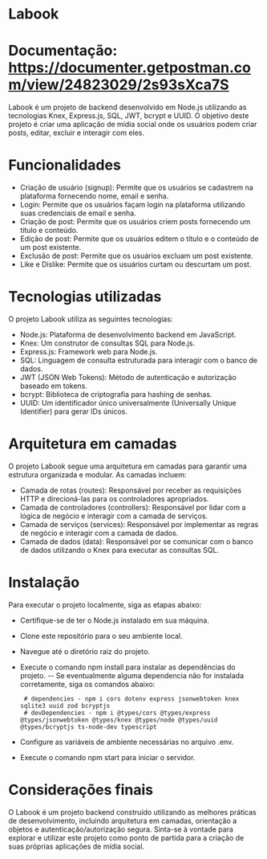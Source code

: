 # Labook

# Documentação: https://documenter.getpostman.com/view/24823029/2s93sXca7S

Labook é um projeto de backend desenvolvido em Node.js utilizando as tecnologias Knex, Express.js, SQL, JWT, bcrypt e UUID. O objetivo deste projeto é criar uma aplicação de mídia social onde os usuários podem criar posts, editar, excluir e interagir com eles.

# Funcionalidades

- Criação de usuário (signup): Permite que os usuários se cadastrem na plataforma fornecendo nome, email e senha.
- Login: Permite que os usuários façam login na plataforma utilizando suas credenciais de email e senha.
- Criação de post: Permite que os usuários criem posts fornecendo um título e conteúdo.
- Edição de post: Permite que os usuários editem o título e o conteúdo de um post existente.
- Exclusão de post: Permite que os usuários excluam um post existente.
- Like e Dislike: Permite que os usuários curtam ou descurtam um post.

# Tecnologias utilizadas

O projeto Labook utiliza as seguintes tecnologias:

- Node.js: Plataforma de desenvolvimento backend em JavaScript.
- Knex: Um construtor de consultas SQL para Node.js.
- Express.js: Framework web para Node.js.
- SQL: Linguagem de consulta estruturada para interagir com o banco de dados.
- JWT (JSON Web Tokens): Método de autenticação e autorização baseado em tokens.
- bcrypt: Biblioteca de criptografia para hashing de senhas.
- UUID: Um identificador único universalmente (Universally Unique Identifier) para gerar IDs únicos.

# Arquitetura em camadas

O projeto Labook segue uma arquitetura em camadas para garantir uma estrutura organizada e modular. As camadas incluem:

- Camada de rotas (routes): Responsável por receber as requisições HTTP e direcioná-las para os controladores apropriados.
- Camada de controladores (controllers): Responsável por lidar com a lógica de negócio e interagir com a camada de serviços.
- Camada de serviços (services): Responsável por implementar as regras de negócio e interagir com a camada de dados.
- Camada de dados (data): Responsável por se comunicar com o banco de dados utilizando o Knex para executar as consultas SQL.

# Instalação

Para executar o projeto localmente, siga as etapas abaixo:

- Certifique-se de ter o Node.js instalado em sua máquina.
- Clone este repositório para o seu ambiente local.
- Navegue até o diretório raiz do projeto.
- Execute o comando npm install para instalar as dependências do projeto.
    -- Se eventualmente alguma dependencia não for instalada corretamente, siga os comandos abaixo:

       # dependencies - npm i cors dotenv express jsonwebtoken knex sqlite3 uuid zod bcryptjs
       # devDependencies - npm i @types/cors @types/express @types/jsonwebtoken @types/knex @types/node @types/uuid @types/bcryptjs ts-node-dev typescript

- Configure as variáveis de ambiente necessárias no arquivo .env.
- Execute o comando npm start para iniciar o servidor.

# Considerações finais

O Labook é um projeto backend construído utilizando as melhores práticas de desenvolvimento, incluindo arquitetura em camadas, orientação a objetos e autenticação/autorização segura. Sinta-se à vontade para explorar e utilizar este projeto como ponto de partida para a criação de suas próprias aplicações de mídia social.